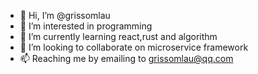 - 👋 Hi, I’m @grissomlau
- 👀 I’m interested in programming
- 🌱 I’m currently learning react,rust and algorithm
- 💞️ I’m looking to collaborate on microservice framework
- 📫 Reaching me by emailing to grissomlau@qq.com

<!---
grissomlau/grissomlau is a ✨ special ✨ repository because its `README.md` (this file) appears on your GitHub profile.
You can click the Preview link to take a look at your changes.
--->
